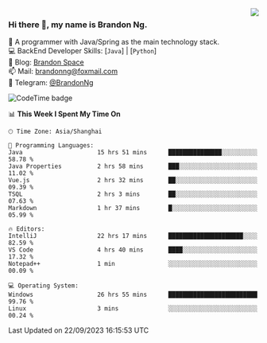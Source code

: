 <img  align="right" src="https://github-readme-stats-brandon0824.vercel.app/api/top-langs/?username=brandon0824&layout=compact">

### Hi there 👋, my name is Brandon Ng.

🌱 A programmer with Java/Spring as the main technology stack.  
💻 BackEnd Developer Skills: [`Java`] | [`Python`]  
📝 Blog: [Brandon Space](https://brandonng.tech)  
📫 Mail: brandonng@foxmail.com  
📰 Telegram: [@BrandonNg](https://t.me/BrandonNg24)  

![CodeTime badge](https://img.shields.io/endpoint?style=flat-square&url=https%3A%2F%2Fapi.codetime.dev%2Fshield%3Fid%3D128%26project%3D%26in%3D604800000)

<!--START_SECTION:waka-->
📊 **This Week I Spent My Time On** 

```text
🕑︎ Time Zone: Asia/Shanghai

💬 Programming Languages: 
Java                     15 hrs 51 mins      ███████████████░░░░░░░░░░   58.78 % 
Java Properties          2 hrs 58 mins       ███░░░░░░░░░░░░░░░░░░░░░░   11.02 % 
Vue.js                   2 hrs 32 mins       ██░░░░░░░░░░░░░░░░░░░░░░░   09.39 % 
TSQL                     2 hrs 3 mins        ██░░░░░░░░░░░░░░░░░░░░░░░   07.63 % 
Markdown                 1 hr 37 mins        █░░░░░░░░░░░░░░░░░░░░░░░░   05.99 % 

🔥 Editors: 
IntelliJ                 22 hrs 17 mins      █████████████████████░░░░   82.59 % 
VS Code                  4 hrs 40 mins       ████░░░░░░░░░░░░░░░░░░░░░   17.32 % 
Notepad++                1 min               ░░░░░░░░░░░░░░░░░░░░░░░░░   00.09 % 

💻 Operating System: 
Windows                  26 hrs 55 mins      █████████████████████████   99.76 % 
Linux                    3 mins              ░░░░░░░░░░░░░░░░░░░░░░░░░   00.24 % 
```


 Last Updated on 22/09/2023 16:15:53 UTC
<!--END_SECTION:waka-->
